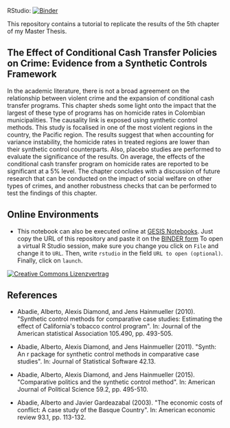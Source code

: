 RStudio: [![Binder](https://mybinder.org/badge_logo.svg)](https://mybinder.org/v2/gh/quarcs-lab/Tutorial-synthetic-control-methods-Felipe-thesis-chapter5/HEAD?urlpath=rstudio)

This repository contains a tutorial to replicate the results of the 5th chapter of my Master Thesis.

## The Effect of Conditional Cash Transfer Policies on Crime: Evidence from a Synthetic Controls Framework

In the academic literature, there is not a broad agreement on the relationship between
violent crime and the expansion of conditional cash transfer programs. This chapter sheds
some light onto the impact that the largest of these type of programs has on homicide
rates in Colombian municipalities. The causality link is exposed using synthetic control
methods. This study is focalised in one of the most violent regions in the country, the
Pacific region. The results suggest that when accounting for variance instability, the
homicide rates in treated regions are lower than their synthetic control counterparts. Also,
placebo studies are performed to evaluate the significance of the results. On average,
the effects of the conditional cash transfer program on homicide rates are reported to be
significant at a 5% level. The chapter concludes with a discussion of future research that
can be conducted on the impact of social welfare on other types of crimes, and another
robustness checks that can be performed to test the findings of this chapter.


## Online Environments

- This notebook can also be executed online at [GESIS Notebooks](https://notebooks.gesis.org). Just copy the URL of this repository and paste it on the [BINDER form](https://notebooks.gesis.org/binder/) To open a virtual R Studio session, make sure you change you click on `File` and change it to `URL`. Then, write `rstudio` in the field `URL to open (optional)`. Finally, click on `launch`.  


[![Creative Commons Lizenzvertrag](https://i.creativecommons.org/l/by-sa/4.0/88x31.png)](http://creativecommons.org/licenses/by-sa/4.0/)


## References


- Abadie, Alberto, Alexis Diamond, and Jens Hainmueller (2010). "Synthetic control methods for
comparative case studies: Estimating the effect of California's tobacco control program". In:
Journal of the American statistical Association 105.490, pp. 493-505.

- Abadie, Alberto, Alexis Diamond, and Jens Hainmueller (2011). "Synth: An r package for synthetic control methods in comparative case studies". In:
Journal of Statistical Software 42.13.

- Abadie, Alberto, Alexis Diamond, and Jens Hainmueller (2015). "Comparative politics and the synthetic control method". In: American Journal of
Political Science 59.2, pp. 495-510.

- Abadie, Alberto and Javier Gardeazabal (2003). "The economic costs of conflict: A case study of the Basque Country". In: American economic review 93.1, pp. 113-132.

